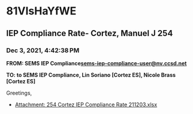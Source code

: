 # 81VIsHaYfWE
## IEP Compliance Rate- Cortez, Manuel J 254
### Dec 3, 2021, 4:42:38 PM
**FROM: SEMS IEP Compliance<sems-iep-compliance-user@nv.ccsd.net>**

**TO: to SEMS IEP Compliance, Lin Soriano [Cortez ES], Nicole Brass [Cortez ES]**


Greetings,  





* [Attachment: 254 Cortez IEP Compliance Rate 211203.xlsx](81VIsHaYfWE-attachment-1.xlsx)
